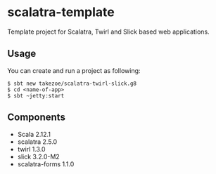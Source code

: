 scalatra-template
=================

Template project for Scalatra, Twirl and Slick based web applications.

## Usage

You can create and run a project as following:

```
$ sbt new takezoe/scalatra-twirl-slick.g8
$ cd <name-of-app>
$ sbt ~jetty:start
```

## Components

* Scala 2.12.1
* scalatra 2.5.0
* twirl 1.3.0
* slick 3.2.0-M2
* scalatra-forms 1.1.0
